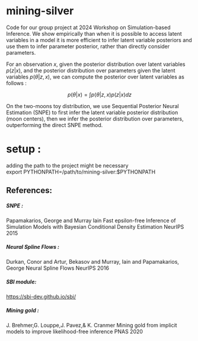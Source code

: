 # mining-silver
Code for our group project at 2024 Workshop on Simulation-based Inference. 
We show empirically than when it is possible to access latent variables in a model it is more efficient to infer latent variable posteriors and use them to infer parameter posterior, rather than directly consider parameters.

For an observation $x$, given the posterior distribution over latent variables $p(z|x)$, and the posterior distribution over parameters given the latent variables $p(\theta|z, x)$, we can compute the posterior over latent variables as follows : 

$$p(\theta|x) = \int p(\theta|z, x)p(z|x) dz$$

On the two-moons toy distribution, we use Sequential Posterior Neural Estimation (SNPE) to first infer the latent variable posterior distribution (moon centers), then we infer the posterior distribution over parameters, outperforming the direct SNPE method. 

# setup :
adding the path to the project might be necessary  
export PYTHONPATH=/path/to/mining-silver:$PYTHONPATH

## References: 
##### SNPE : 
 Papamakarios, George and Murray Iain
 Fast epsilon-free Inference of Simulation Models with Bayesian Conditional Density Estimation
 NeurIPS 2015

##### Neural Spline Flows : 
  Durkan, Conor and Artur, Bekasov and Murray, Iain and Papamakarios, George
  Neural Spline Flows
  NeurIPS 2016

##### SBI module: 
  https://sbi-dev.github.io/sbi/


##### Mining gold : 

J. Brehmer,G. Louppe,J. Pavez,& K. Cranmer
Mining gold from implicit models to improve likelihood-free inference
PNAS 2020
